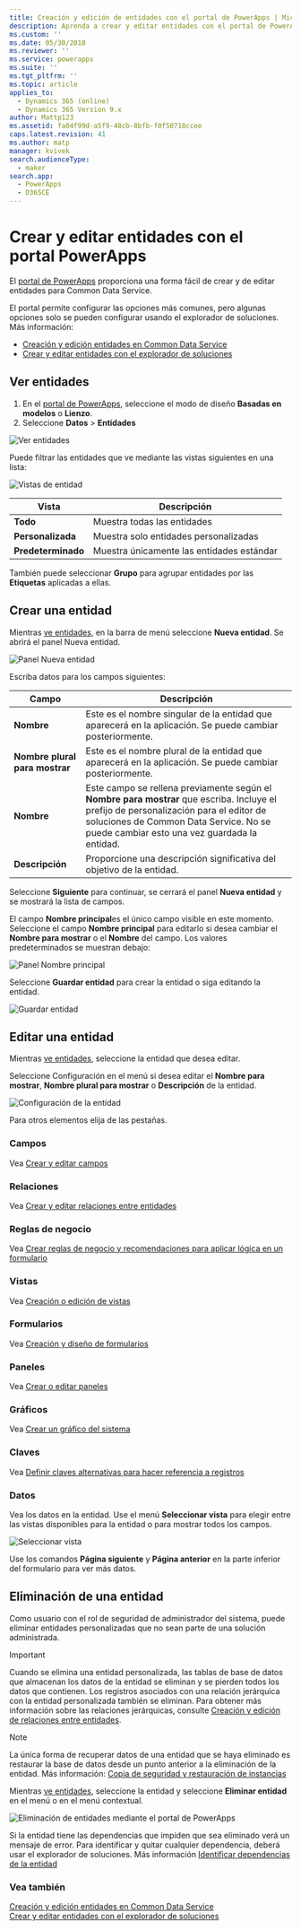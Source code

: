 ```yaml
---
title: Creación y edición de entidades con el portal de PowerApps | MicrosoftDocs
description: Aprenda a crear y editar entidades con el portal de PowerApps
ms.custom: ''
ms.date: 05/30/2018
ms.reviewer: ''
ms.service: powerapps
ms.suite: ''
ms.tgt_pltfrm: ''
ms.topic: article
applies_to:
  - Dynamics 365 (online)
  - Dynamics 365 Version 9.x
author: Mattp123
ms.assetid: fa04f99d-a5f9-48cb-8bfb-f0f50718ccee
caps.latest.revision: 41
ms.author: matp
manager: kvivek
search.audienceType:
  - maker
search.app:
  - PowerApps
  - D365CE
---
```


# <a name="create-and-edit-entities-using-powerapps-portal"></a>Crear y editar entidades con el portal PowerApps

El [portal de PowerApps](https://web.powerapps.com/?utm_source=padocs&utm_medium=linkinadoc&utm_campaign=referralsfromdoc) proporciona una forma fácil de crear y de editar entidades para Common Data Service.

El portal permite configurar las opciones más comunes, pero algunas opciones solo se pueden configurar usando el explorador de soluciones. Más información: 
- [Creación y edición entidades en Common Data Service](create-edit-entities.md)
- [Crear y editar entidades con el explorador de soluciones](create-edit-entities-solution-explorer.md)

## <a name="view-entities"></a>Ver entidades

1. En el [portal de PowerApps](https://web.powerapps.com/?utm_source=padocs&utm_medium=linkinadoc&utm_campaign=referralsfromdoc), seleccione el modo de diseño **Basadas en modelos** o **Lienzo**.
2. Seleccione **Datos** > **Entidades**

![Ver entidades](media/view-entities-portal.png)

Puede filtrar las entidades que ve mediante las vistas siguientes en una lista: 

![Vistas de entidad](media/entity-views-portal.png)

 |Vista|Descripción|
 |--|--|
 |**Todo**| Muestra todas las entidades|
 |**Personalizada**|Muestra solo entidades personalizadas|
 |**Predeterminado**|Muestra únicamente las entidades estándar |

También puede seleccionar **Grupo** para agrupar entidades por las **Etiquetas** aplicadas a ellas.

## <a name="create-an-entity"></a>Crear una entidad

Mientras [ve entidades](#view-entities), en la barra de menú seleccione **Nueva entidad**. Se abrirá el panel Nueva entidad.

![Panel Nueva entidad](media/new-entity-panel.png)

Escriba datos para los campos siguientes:

|Campo|Descripción|
|--|--|
|**Nombre**|Este es el nombre singular de la entidad que aparecerá en la aplicación. Se puede cambiar posteriormente.|
|**Nombre plural para mostrar**|Este es el nombre plural de la entidad que aparecerá en la aplicación. Se puede cambiar posteriormente.|
|**Nombre**|Este campo se rellena previamente según el **Nombre para mostrar** que escriba. Incluye el prefijo de personalización para el editor de soluciones de Common Data Service. No se puede cambiar esto una vez guardada la entidad.|
|**Descripción**|Proporcione una descripción significativa del objetivo de la entidad.|

Seleccione **Siguiente** para continuar, se cerrará el panel **Nueva entidad** y se mostrará la lista de campos.

El campo **Nombre principal**es el único campo visible en este momento. Seleccione el campo **Nombre principal** para editarlo si desea cambiar el **Nombre para mostrar** o el **Nombre** del campo. Los valores predeterminados se muestran debajo:

![Panel Nombre principal](media/primary-name-panel.png)

Seleccione **Guardar entidad** para crear la entidad o siga editando la entidad.

![Guardar entidad](media/save-entity-portal.png)

## <a name="edit-an-entity"></a>Editar una entidad

Mientras [ve entidades](#view-entities), seleccione la entidad que desea editar.

Seleccione Configuración en el menú si desea editar el **Nombre para mostrar**, **Nombre plural para mostrar** o **Descripción** de la entidad.

![Configuración de la entidad](media/entity-settings-portal.png)

Para otros elementos elija de las pestañas.

### <a name="fields"></a>Campos

Vea [Crear y editar campos](create-edit-fields.md)

### <a name="relationships"></a>Relaciones

Vea [Crear y editar relaciones entre entidades](create-edit-entity-relationships.md)

### <a name="business-rules"></a>Reglas de negocio

Vea [Crear reglas de negocio y recomendaciones para aplicar lógica en un formulario](../model-driven-apps/create-business-rules-recommendations-apply-logic-form.md)

### <a name="views"></a>Vistas

Vea [Creación o edición de vistas](../model-driven-apps/create-edit-views.md)

### <a name="forms"></a>Formularios

Vea [Creación y diseño de formularios](../model-driven-apps/create-design-forms.md)

### <a name="dashboards"></a>Paneles

Vea [Crear o editar paneles](../model-driven-apps/create-edit-dashboards.md)

### <a name="charts"></a>Gráficos

Vea [Crear un gráfico del sistema](../model-driven-apps/create-edit-system-chart.md)

### <a name="keys"></a>Claves

Vea [Definir claves alternativas para hacer referencia a registros](define-alternate-keys-reference-records.md)

### <a name="data"></a>Datos

Vea los datos en la entidad.
Use el menú **Seleccionar vista** para elegir entre las vistas disponibles para la entidad o para mostrar todos los campos.

![Seleccionar vista](media/entity-data-select-view.png)

Use los comandos **Página siguiente** y **Página anterior** en la parte inferior del formulario para ver más datos.

## <a name="delete-an-entity"></a>Eliminación de una entidad

Como usuario con el rol de seguridad de administrador del sistema, puede eliminar entidades personalizadas que no sean parte de una solución administrada.  
  
> [!IMPORTANT]
>  Cuando se elimina una entidad personalizada, las tablas de base de datos que almacenan los datos de la entidad se eliminan y se pierden todos los datos que contienen. Los registros asociados con una relación jerárquica con la entidad personalizada también se eliminan. Para obtener más información sobre las relaciones jerárquicas, consulte [Creación y edición de relaciones entre entidades](create-edit-entity-relationships.md).  
  
> [!NOTE]
> La única forma de recuperar datos de una entidad que se haya eliminado es restaurar la base de datos desde un punto anterior a la eliminación de la entidad. Más información: [Copia de seguridad y restauración de instancias](/dynamics365/customer-engagement/admin/backup-restore-instances)

Mientras [ve entidades](#view-entities), seleccione la entidad y seleccione **Eliminar entidad** en el menú o en el menú contextual.

![Eliminación de entidades mediante el portal de PowerApps](media/delete-entity-powerapps-portal.png)

Si la entidad tiene las dependencias que impiden que sea eliminado verá un mensaje de error. Para identificar y quitar cualquier dependencia, deberá usar el explorador de soluciones. Más información [Identificar dependencias de la entidad](create-edit-entities-solution-explorer.md#identify-entity-dependencies)

### <a name="see-also"></a>Vea también

[Creación y edición entidades en Common Data Service](create-edit-entities.md)<br />
[Crear y editar entidades con el explorador de soluciones](create-edit-entities-solution-explorer.md)


